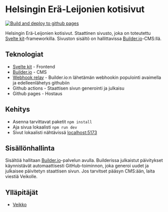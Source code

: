 # Helsingin Erä-Leijonien kotisivut

[![Build and deploy to github pages](https://github.com/eraleijonat/hel-kottarit/actions/workflows/static.yml/badge.svg)](https://github.com/eraleijonat/hel-kottarit/actions/workflows/static.yml)

Helsingin Erä-Leijonien kotisivut. Staattinen sivusto, joka on toteutettu [Svelte kit](https://kit.svelte.dev/)-frameworkilla. Sivuston sisältö on hallittavissa [Builder.io](https://builder.io/)-CMS:llä.

## Teknologiat

- [Svelte kit](https://kit.svelte.dev/) - Frontend
- [Builder.io](https://builder.io/) - CMS
- [Webhook relay](https://webhookrelay.com/) - Builder.io:n lähetämän webhookin populointi avaimella ja edelleenlähetys githubiin
- Github actions - Staattisen sivun generointi ja julkaisu
- Github pages - Hostaus

## Kehitys

- Asenna tarvittavat paketit `npm install`
- Aja sivua lokaalisti `npm run dev`
- Sivut lokaalisti nähtävissä [localhost:5173](http://localhost:5173)

## Sisällönhallinta

Sisältöä hallitaan [Builder.io](https://builder.io/)-palvelun avulla. Builderissa julkaistut päivitykset käynnistävät automaattisesti GitHub-toiminnon, joka generoi uudet ja julkaisee päivitetyn staattisen sivun. Jos tarvitset pääsyn CMS:ään, laita viestiä Veikolle.

## Ylläpitäjät

- [Veikko](https://github.com/veikkoAJ/)
